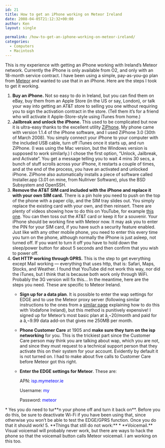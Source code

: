 ```yaml
---
id: 21
title: How to get an iPhone working on Meteor Ireland
date: 2008-04-05T21:12:32+00:00
author: Ken
layout: single

permalink: /how-to-get-an-iphone-working-on-meteor-ireland/
categories:
  - Computers
  - Macintosh
---
```

This is my experience with getting an iPhone working with Ireland&#8217;s Meteor network. Currently the iPhone is only available from O2, and only with an 18-month service contract. I have been using a simple, pay-as-you-go plan from [Meteor](http://www.meteor.ie/personal/pay_as_you_go/ "Meteor Ireland's Pay As You Go") and wanted to use that in an iPhone. Here are the steps I took to get it working.

  1. **Buy an iPhone.** Not so easy to do in Ireland, but you can find them on eBay, buy them from an Apple Store (in the US or say, London), or talk your way into getting an AT&T store to selling you one without requiring you to sign the activation contract in the store. (Tell them it&#8217;s for a friend who will activate it Apple-Store-style using iTunes from home.) 
  2. **Jailbreak and unlock the iPhone.** This used to be complicated but now it is ultra-easy thanks to the excellent utility [ZiPhone](http://www.ziphone.org/ "ZiPhone"). My phone came with version 1.1.4 of the iPhone software, and I used ZiPhone 3.0 (30th of March 2008). You simply connect your iPhone to your computer with the included USB cable, turn off iTunes once it starts up, and run ZiPhone. (I was using the Mac version, but the Windows version is supposed to work similarly.) I chose the first option, &#8220;Unlock, Jailbreak, and Activate&#8221;. You get a message telling you to wait 4 mins 30 secs, a bunch of stuff scrolls across your iPhone, it restarts a couple of times, and at the end of the process, you have an activated and unlocked iPhone. ZiPhone also automatically installs a piece of software called Installer.app (3.01 on mine, from Nullriver Software), plus the BSD Subsystem and OpenSSH. 
  3. **Remove the AT&T SIM card included with the iPhone and replace it with your own SIM card.** There is a pin hole you need to push on the top of the phone with a paper clip, and the SIM tray slides out. You simply replace the existing card with your own, and then reinsert. There are plenty of videos showing how to do this on YouTube, for example [this one](http://www.youtube.com/watch?v=jaTb_TJTiAM). You can then toss out the AT&T card or keep it for a souvenir. Your iPhone should be working fine with Meteor now. It may ask you to enter the PIN for your SIM card, if you have such a security feature enabled. Just like with any other mobile phone, you need to enter this every time you turn on the phone, although normally the iPhone is just asleep, not turned off. If you want to turn it off you have to hold down the sleep/power button for about 5 seconds and then confirm that you wish to power off. 
  4. **Get HTTP working through GPRS.** This is the step to get everything except Mail working &#8212; everything that uses http, that is: Safari, Maps, Stocks, and Weather. I found that YouTube did not work this way, nor did the iTunes, but I think that is because both work only through WiFi. Probably the 3G version will fix this&#8230; In the meantime, here are the steps you need. These are specific to Meteor Ireland. 
      * **Sign up for a data plan**. It is possible to enter the wap settings for EDGE and to use the Meteor proxy server (following similar instructions to the ones from a [similar page](http://web.taillard.net/iphonevoda "Get an iPhone working with Vodafone Ireland") explaining how to do this with Vodafone Ireland), but this method is punitively expensive! I signed up for Meteor&#8217;s most basic plan at â‚¬20/month and paid for a â‚¬9.99 data add-on that gives me 250MB per month. 
      * **Phone Customer Care** at 1905 and **make sure they turn on the isp networking** for you. This is the trickiest part since the Customer Care person may think you are talking about wap, which you are not, and since they must request to a technical support person that they activate this on their system for your account. Evidently by default it is not turned on. I had to make about five calls to Customer Care before Meteor got this right. 
      * **Enter the EDGE settings for Meteor**. These are:
  
        APN: <span style="color: #0000ff;">isp.mymeteor.ie</span>
  
        Username: <span style="color: #0000ff;">my</span>
  
        Password: <span style="color: #0000ff;">meteor
 </span>
      * Yes you do need to tur**n your phone off and turn it back on**. Before you do this, be sure to deactivate Wi-Fi if you have been using that, since otherwise you won&#8217;t be able to test the EDGE/GPRS function. Once you do that it should work! 
  5. **Things that still do not work:** 
      * **Voicemail.** Visual voicemail will probably never work, but there are ways to hack the phone so that the voicemail button calls Meteor voicemail. I am working on this too.

